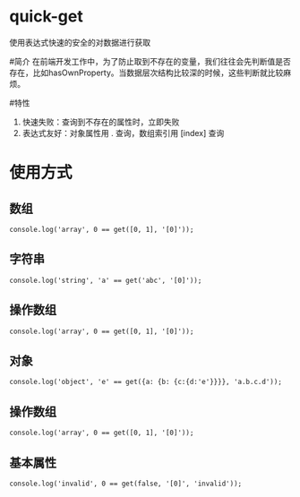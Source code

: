 # quick-get
使用表达式快速的安全的对数据进行获取

#简介
在前端开发工作中，为了防止取到不存在的变量，我们往往会先判断值是否存在，比如hasOwnProperty。当数据层次结构比较深的时候，这些判断就比较麻烦。

#特性

1. 快速失败：查询到不存在的属性时，立即失败
2. 表达式友好：对象属性用 . 查询，数组索引用 [index] 查询

# 使用方式

## 数组 ##
	console.log('array', 0 == get([0, 1], '[0]'));
## 字符串 ##
	console.log('string', 'a' == get('abc', '[0]'));
## 操作数组 ##
	console.log('array', 0 == get([0, 1], '[0]'));
## 对象 ##
	console.log('object', 'e' == get({a: {b: {c:{d:'e'}}}}, 'a.b.c.d'));
## 操作数组 ##
	console.log('array', 0 == get([0, 1], '[0]'));
## 基本属性 ##
	console.log('invalid', 0 == get(false, '[0]', 'invalid'));
